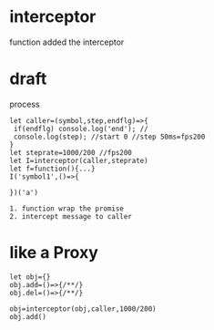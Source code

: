 # interceptor
function added the interceptor

# draft
process
```
let caller=(symbol,step,endflg)=>{
 if(endflg) console.log('end'); //
 console.log(step); //start 0 //step 50ms=fps200
}
let steprate=1000/200 //fps200
let I=interceptor(caller,steprate)
let f=function(){...}
I('symbol1',()=>{

})('a')

1. function wrap the promise
2. intercept message to caller
```

# like a Proxy
```
let obj={}
obj.add=()=>{/**/}
obj.del=()=>{/**/}

obj=interceptor(obj,caller,1000/200)
obj.add()

```
